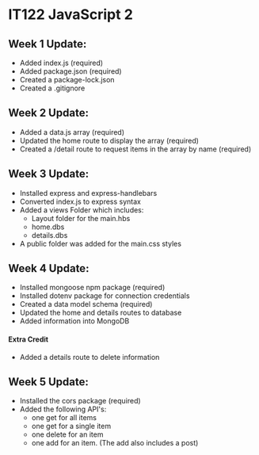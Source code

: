 # IT122 JavaScript 2

## Week 1 Update:
* Added index.js (required)
* Added package.json (required)
* Created a package-lock.json
* Created a .gitignore

## Week 2 Update:
* Added a data.js array (required)
* Updated the home route to display the array (required)
* Created a /detail route to request items in the array by name (required)

## Week 3 Update:
* Installed express and express-handlebars
* Converted index.js to express syntax
* Added a views Folder which includes: 
    - Layout folder for the main.hbs
    - home.dbs
    - details.dbs
* A public folder was added for the main.css styles

## Week 4 Update:
* Installed mongoose npm package (required)
* Installed dotenv package for connection credentials
* Created a data model schema (required)
* Updated the home and details routes to database
* Added information into MongoDB
#### Extra Credit
* Added a details route to delete information

## Week 5 Update:
* Installed the cors package (required)
* Added the following API's:
    - one get for all items
    - one get for a single item
    - one delete for an item
    - one add for an item. (The add also includes a post)